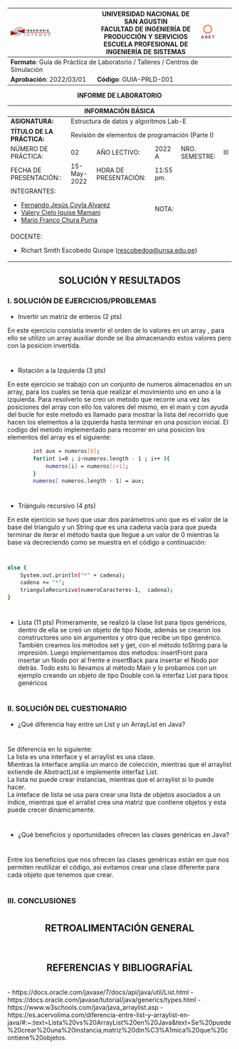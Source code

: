 <div align="center">
<table>
    <theader>
        <tr>
            <td><img src="https://github.com/rescobedoq/pw2/blob/main/epis.png?raw=true" alt="EPIS" style="width:50%; height:auto"/></td>
            <th>
                <span style="font-weight:bold;">UNIVERSIDAD NACIONAL DE SAN AGUSTIN</span><br />
                <span style="font-weight:bold;">FACULTAD DE INGENIERÍA DE PRODUCCIÓN Y SERVICIOS</span><br />
                <span style="font-weight:bold;">ESCUELA PROFESIONAL DE INGENIERÍA DE SISTEMAS</span>
            </th>
            <td><img src="https://github.com/rescobedoq/pw2/blob/main/abet.png?raw=true" alt="ABET" style="width:50%; height:auto"/></td>
        </tr>
    </theader>
    <tbody>
        <tr><td colspan="3"><span style="font-weight:bold;">Formato</span>: Guía de Práctica de Laboratorio / Talleres / Centros de Simulación</td></tr>
        <tr><td><span style="font-weight:bold;">Aprobación</span>:  2022/03/01</td><td colspan="2"><span style="font-weight:bold;">Código</span>: GUIA-PRLD-001</td></tr>
    </tbody>
</table>
</div>

<div align="center">
</div>
<div align="center">
	<span style="font-weight:bold;">INFORME DE LABORATORIO</span>

<table>
		<theader>
			<tr><th colspan="6">INFORMACIÓN BÁSICA</th></tr>
		</theader>
		<tbody>
			<tr>
				<td><span style="font-weight:bold;">ASIGNATURA:</span></td>
				<td colspan="5">Estructura de datos y algoritmos Lab-E</td>
			</tr>
			<tr>
				<td><span style="font-weight:bold;">TÍTULO DE LA PRÁCTICA:<span></td>
				<td colspan="5">Revisión de elementos de programación (Parte I)</td>
			</tr>
			<tr>
				<td>NÚMERO DE PRÁCTICA:</td>
				<td>02</td><td>AÑO LECTIVO:</td>
				<td>2022 A</td>
				<td>NRO. SEMESTRE:</td>
				<td>III</td>
			</tr>
			<tr>
				<td>FECHA DE PRESENTACIÓN::</td>
				<td>15-May-2022</td>
				<td>HORA DE PRESENTACIÓN:</td>
				<td> 11:55 pm.</td>
			</tr>
			<tr>
				<td colspan="3">INTEGRANTES:
					<ul>
					<li><a href="https://github.com/fernandocoylaA">Fernando Jesús Coyla Alvarez</a></li>
				 	<li><a href="https://github.com/Icielo23">Valery Cielo Iquise Mamani</a></li>
					<li><a href="https://github.com/Mario-Chura">Mario Franco Chura Puma</a></li>
					</ul>
				</td>
				<td colspan="">NOTA:</td>
				<td></td>
			</tr>
			<tr>
				<td colspan="6">DOCENTE:
					<ul>
					<li>Richart Smith Escobedo Quispe (<a href="rescobedoq@unsa.edu.pe">rescobedoq@unsa.edu.pe</a>)</li>
					</ul>
				</td>
			</tr>
		</tdbody>
</table>
</div>
	
<div align="center"><h2> SOLUCIÓN Y RESULTADOS </h2></div>	

### I.	SOLUCIÓN DE EJERCICIOS/PROBLEMAS
	
- Invertir un matriz de enteros (2 pts)

En este ejercicio consistia invertir el orden de lo valores en un array , para ello se utilizo un array auxiliar donde se iba almacenando estos valores pero con la posicion invertida.
#	
- Rotación a la Izquierda (3 pts)

En este ejercicio se trabajo con un conjunto de numeros almacenados en un array, para los cuales se tenia que realizar el movimiento uno en uno a la izquierda. Para resolverlo se creo un metodo que recorre una vez las posiciones del array con ello los valores del mismo, en el main y con ayuda del bucle for este metodo es llamado para mostrar la lista del recorrido que hacen los elementos a la izquierda hasta terminar en una posicion inicial. El codigo del metodo implementado para recorrer en una posicion los elementos del array es el siguiente:
```sh
		int aux = numeros[0];
		for(int i=0 ; i<numeros.length - 1 ; i++ ){
			numeros[i] = numeros[i+1];
		}
		numeros[ numeros.length - 1] = aux;
```
#	
- Triángulo recursivo (4 pts)

En este ejercicio se tuvo que usar dos parámetros uno que es el valor de la base del triangulo y un String que es una cadena vacía para que pueda terminar de iterar el método hasta que llegue a un valor de 0 mientras la base va decreciendo como se muestra en el código a continuación:
#	
```sh
else {
	System.out.println("*" + cadena);
	cadena += "*";
	trianguloRecursivo(numeroCaracteres-1,  cadena);
}
```     
#	
- Lista (11 pts)
Primeramente, se realizó la clase list para tipos genéricos, dentro de ella se creó un objeto de tipo Node, además se crearon los constructores uno sin argumentos y otro que recibe un tipo genérico. También creamos los métodos set y get, con el método toString para la impresión. Luego implementamos dos métodos: insertFront para insertar un Nodo por al frente e insertBack para insertar el Nodo por detrás. Todo esto lo llevamos al método Main y lo probamos con un ejemplo creando un objeto de tipo Double con la interfaz List para tipos genéricos
#
### II.	SOLUCIÓN DEL CUESTIONARIO
- ¿Qué diferencia hay entre un List y un ArrayList en Java? <br>
#
Se diferencia en lo siguiente:<br>
La lista es una interface y el arraylist es una clase.<br>
Mientras la interface amplia un marco de colección, mientras que el arraylist extiende de AbstractList e implemente interfaz List.<br>
La lista no puede crear instancias, mientras que el arraylist si lo puede hacer.<br>
La inteface de lista se usa para crear una lista de objetos asociados a un índice, mientras que el arralist crea una matriz que contiene objetos y esta puede 	crecer dinámicamente.<br> 
#	
- ¿Qué beneficios y oportunidades ofrecen las clases genéricas en Java?
#
Entre los beneficios que nos ofrecen las clases genéricas están en que nos permiten reutilizar el código, así evitamos crear una clase diferente para cada objeto que tenemos que crear.
#
### III.	CONCLUSIONES
#
<div align="center"><h2>  RETROALIMENTACIÓN GENERAL </h2></div> <br>

<div align="center"><h2> REFERENCIAS Y BIBLIOGRAFÍAL </h2></div> <br>
    - https://docs.oracle.com/javase/7/docs/api/java/util/List.html 
    - https://docs.oracle.com/javase/tutorial/java/generics/types.html 
    - https://www.w3schools.com/java/java_arraylist.asp 
    - https://es.acervolima.com/diferencia-entre-list-y-arraylist-en-java/#:~:text=Lista%20vs%20ArrayList%20en%20Java&text=Se%20puede%20crear%20una%20instancia,matriz%20din%C3%A1mica%20que%20contiene%20objetos.
	
